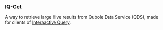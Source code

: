 ### IQ-Get
A way to retrieve large Hive results from Qubole Data Service (QDS), made for clients of [Interaactive Query](https://kb.mediamath.com/wiki/pages/viewpage.action?pageId=10651642).
